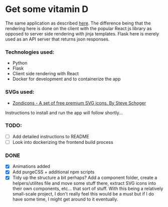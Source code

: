 # Get some vitamin D

The same application as described [here](https://github.com/barnabasmolnar/vitamin-d).
The difference being that the rendering here is done on the client with the popular React js library as opposed to server side rendering with jinja templates. Flask here is merely used as an API server that returns json responses.

### Technologies used:
* Python
* Flask
* Client side rendering with React
* Docker for development and to containerize the app

### SVGs used:
* [Zondicons - A set of free premium SVG icons. By Steve Schoger](http://www.zondicons.com/)

Instructions to install and run the app will follow shortly...

### TODO:
* [ ] Add detailed instructions to README
* [ ] Look into dockerizing the frontend build process

### DONE
* [x] Animations added
* [x] Add purgeCSS + additional npm scripts
* [x] Tidy up the structure a bit perhaps? Add a component folder, create a helpers/utilites file and move some stuff there, extract SVG icons into their own components, etc... that sort of stuff. With this being a relatively small-scale project, I don't really feel this would be a must but if I do have some time, I might get around to it eventually.